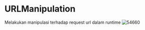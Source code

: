 # URLManipulation

Melakukan manipulasi terhadap request url dalam runtime
![54660](https://user-images.githubusercontent.com/54460781/125547206-d77a5b34-17d2-4650-8ae7-e15be774b75b.jpg)
